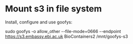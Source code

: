 # Mount s3 in file system

Install, configure and use goofys:

sudo goofys -o allow_other  --file-mode=0666 --endpoint https://s3.embassy.ebi.ac.uk  BioContainers2   /mnt/goofys-s3
